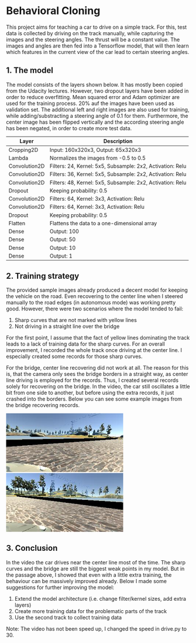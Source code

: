 # Behavioral Cloning
This project aims for teaching a car to drive on a simple track. For this, test data is collected by driving on the track manually, while capturing the images and the steering angles. The thrust will be a constant value. The images and angles are then fed into a Tensorflow model, that will then learn which features in the current view of the car lead to certain steering angles.

## 1. The model
The model consists of the layers shown below. It has mostly been copied from the Udacity lectures. However, two dropout layers have been added in order to reduce overfitting. Mean squared error and Adam optimizer are used for the training process. 20% auf the images have been used as validation set. The additional left and right images are also used for training, while adding/substracting a steering angle of 0.1 for them. Furthermore, the center image has been flipped vertically and the according steering angle has been negated, in order to create more test data.

|Layer        |Description                                                |
| ----------- | --------------------------------------------------------- |
|Cropping2D   | Input: 160x320x3, Output: 65x320x3                        |
|Lambda       | Normalizes the images from -0.5 to 0.5                    |
|Convolution2D| Filters: 24, Kernel: 5x5, Subsample: 2x2, Activation: Relu|
|Convolution2D| Filters: 36, Kernel: 5x5, Subsample: 2x2, Activation: Relu|
|Convolution2D| Filters: 48, Kernel: 5x5, Subsample: 2x2, Activation: Relu|
|Dropout      | Keeping probability: 0.5                                  |
|Convolution2D| Filters: 64, Kernel: 3x3, Activation: Relu                |
|Convolution2D| Filters: 64, Kernel: 3x3, Activation: Relu                |
|Dropout      | Keeping probability: 0.5                                  |
|Flatten      | Flattens the data to a one-dimensional array              |
|Dense        | Output: 100                                               |
|Dense        | Output: 50                                                |
|Dense        | Output: 10                                                |
|Dense        | Output: 1                                                 |

## 2. Training strategy
The provided sample images already produced a decent model for keeping the vehicle on the road. Even recovering to the center line when I steered manually to the road edges (in autonomous mode) was working pretty good. However, there were two scenarios where the model tended to fail:

1. Sharp curves that are not marked with yellow lines
2. Not driving in a straight line over the bridge

For the first point, I assume that the fact of yellow lines dominating the track leads to a lack of training data for the sharp curves. For an overall improvement, I recorded the whole track once driving at the center line. I especially created some records for those sharp curves.

For the bridge, center line recovering did not work at all. The reason for this is, that the camera only sees the bridge borders in a straight way, as center line driving is employed for the records. Thus, I created several records solely for recovering on the bridge. In the video, the car still oscillates a little bit from one side to another, but before using the extra records, it just crashed into the borders. Below you can see some example images from the bridge recovering records.

![](train01.jpg)
![](train02.jpg)

## 3. Conclusion
In the video the car drives near the center line most of the time. The sharp curves and the bridge are still the biggest weak points in my model. But in the passage above, I showed that even with a little extra training, the behaviour can be massively improved already. Below I made some suggestions for further improving the model:

1. Extend the model architecture (i.e. change filter/kernel sizes, add extra layers)
2. Create more training data for the problematic parts of the track
3. Use the second track to collect training data


Note: The video has not been speed up, I changed the speed in drive.py to 30.
